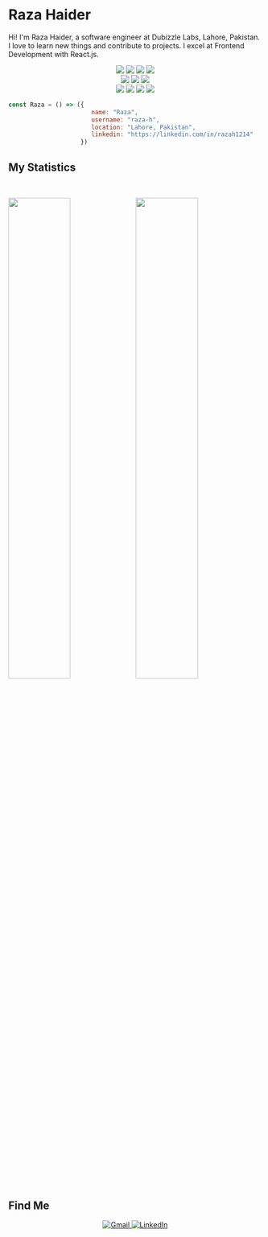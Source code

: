 <h1 align="center" style="display: flex; width: 100%, justify-content: space-between">
  <b>Raza Haider</b>
</h1>

Hi! I'm Raza Haider, a software engineer at Dubizzle Labs, Lahore, Pakistan. I love to learn new things and contribute to projects. I excel at Frontend Development with React.js. 
<br>

<p>
<div align="center">
<img src="https://img.shields.io/badge/-React-61dafb?style=for-the-badge&logo=react&logoColor=61dafb&labelColor=282828">
  <img src="https://img.shields.io/badge/-Next.js-000000?style=for-the-badge&logo=next.js&logoColor=ffffff&labelColor=282828">
<img src="https://img.shields.io/badge/-React%20Native-61dafb?style=for-the-badge&logo=react&logoColor=61dafb&labelColor=282828">
  <img src="https://img.shields.io/badge/-Node.js-339933?style=for-the-badge&logo=nodedotjs&logoColor=339933&labelColor=282828">

<br />
  <img src="https://img.shields.io/badge/-Ant%20Design-1890ff?style=for-the-badge&logo=antdesign&logoColor=1890ff&labelColor=282828">
<img src="https://img.shields.io/badge/-Chakra%20UI-319795?style=for-the-badge&logo=chakraui&logoColor=319795&labelColor=282828">
<img src="https://img.shields.io/badge/-Tailwind%20CSS-38b2ac?style=for-the-badge&logo=tailwindcss&logoColor=38b2ac&labelColor=282828">
  <br />
 <img src="https://img.shields.io/badge/-HTML-c58545?style=for-the-badge&logo=html5&logoColor=c58545&labelColor=282828">
  <img src="https://img.shields.io/badge/-CSS-d1a01f?style=for-the-badge&logo=css3&logoColor=d1a01f&labelColor=282828">
  <img src="https://img.shields.io/badge/-JavaScript-f7df1e?style=for-the-badge&logo=javascript&logoColor=f7df1e&labelColor=282828">
  <img src="https://img.shields.io/badge/-Python-98b982?style=for-the-badge&logo=python&logoColor=98b982&labelColor=282828">
</div>
</p>

```javascript
const Raza = () => ({
                       name: "Raza", 
                       username: "raza-h", 
                       location: "Lahore, Pakistan", 
                       linkedin: "https://linkedin.com/in/razah1214"
                    })
```

## My Statistics

<br/>
<p align="left">
  <img width="49.5%" src="https://github-readme-stats.vercel.app/api?username=raza-h&show_icons=true&theme=gruvbox&hide_border=true" />
    <img width="49.5%" src="https://github-readme-streak-stats.herokuapp.com/?user=raza-h&theme=gruvbox&hide_border=true" />
  </a>
</p>
<br>

## Find Me
<p>
<div align="center">
<a href="mailto:razah12145@gmail.com" target="_blank">
  <img src="https://img.shields.io/badge/-Gmail-d14836?style=for-the-badge&logo=gmail&logoColor=ffffff&labelColor=282828" alt="Gmail">
</a>
<a href="https://www.linkedin.com/in/razah1214" target="_blank">
  <img src="https://img.shields.io/badge/-LinkedIn-0077b5?style=for-the-badge&logo=linkedin&logoColor=ffffff&labelColor=282828" alt="LinkedIn">
</a>
</div>
</p>

